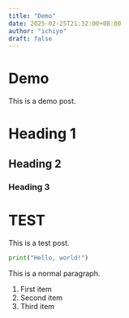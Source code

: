 ```yaml
---
title: "Demo"
date: 2025-02-25T21:32:00+08:00
author: "ichiyo"
draft: false
---
```


# Demo

This is a demo post.

# Heading 1

## Heading 2

### Heading 3

# TEST

This is a test post.

```python
print("Hello, world!")
```

This is a normal paragraph.

1. First item
2. Second item
3. Third item
